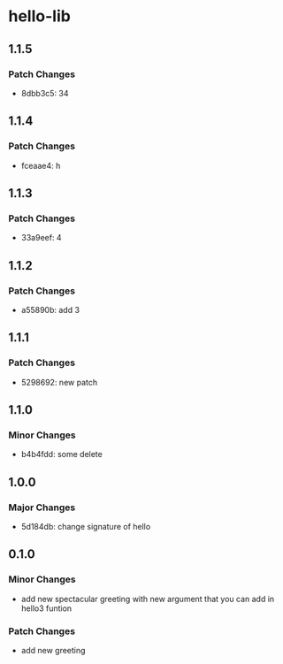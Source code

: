 # hello-lib

## 1.1.5

### Patch Changes

- 8dbb3c5: 34

## 1.1.4

### Patch Changes

- fceaae4: h

## 1.1.3

### Patch Changes

- 33a9eef: 4

## 1.1.2

### Patch Changes

- a55890b: add 3

## 1.1.1

### Patch Changes

- 5298692: new patch

## 1.1.0

### Minor Changes

- b4b4fdd: some delete

## 1.0.0

### Major Changes

- 5d184db: change signature of hello

## 0.1.0

### Minor Changes

- add new spectacular greeting with new argument that you can add in hello3 funtion

### Patch Changes

- add new greeting
